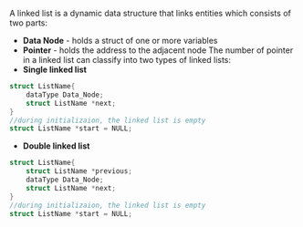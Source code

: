 A linked list is a dynamic data structure that links entities which consists of two parts:
- **Data Node** - holds a struct of one or more variables
- **Pointer** - holds the address to the adjacent node
The number of pointer in a linked list can classify into two types of linked lists:
- **Single linked list**
```C++
struct ListName{
	dataType Data_Node;
	struct ListName *next;
}
//during initializaion, the linked list is empty
struct ListName *start = NULL;
```

- **Double linked list**
```C++
struct ListName{
	struct ListName *previous;
	dataType Data_Node;
	struct ListName *next;
}
//during initializaion, the linked list is empty
struct ListName *start = NULL;
```
